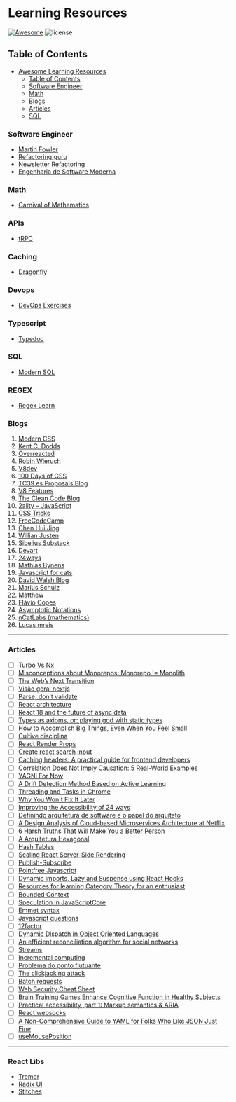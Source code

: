 # Learning Resources

[![Awesome](https://cdn.rawgit.com/sindresorhus/awesome/d7305f38d29fed78fa85652e3a63e154dd8e8829/media/badge.svg)](https://github.com/rwietter/awesome-learning-software) ![license](https://img.shields.io/github/license/mashape/apistatus.svg)


## Table of Contents

- [Awesome Learning Resources](#awesome-learning-resources)
  - [Table of Contents](#table-of-contents)
  - [Software Engineer](#software-engineer)
  - [Math](#math)
  - [Blogs](#blogs)
  - [Articles](#articles)
  - [SQL](#sql)

### Software Engineer

- [Martin Fowler](https://martinfowler.com/)
- [Refactoring.guru](https://refactoring.guru/)
- [Newsletter Refactoring](https://refactoring.fm/)
- [Engenharia de Software Moderna](https://engsoftmoderna.info/)

### Math

- [Carnival of Mathematics](https://aperiodical.com/carnival-of-mathematics/)

### APIs

- [tRPC](https://github.com/trpc/trpc)


### Caching

- [Dragonfly](https://github.com/dragonflydb/dragonfly)


### Devops

- [DevOps Exercises](https://github.com/bregman-arie/devops-exercises)


### Typescript

- [Typedoc](https://typedoc.org/)

### SQL

- [Modern SQL](https://modern-sql.com/)

### REGEX

- [Regex Learn](https://regexlearn.com/)


### Blogs

1. [Modern CSS](https://moderncss.dev/guide-to-advanced-css-selectors-part-one/)
2. [Kent C. Dodds](https://kentcdodds.com/blog)
3. [Overreacted](https://overreacted.io/)
4. [Robin Wieruch](https://www.robinwieruch.de/blog/)
5. [V8dev](https://v8.dev/blog)
6. [100 Days of CSS](https://100dayscss.com/?dayIndex=6)
7. [TC39.es Proposals Blog](https://tc39.es/#proposals)
8. [V8 Features](https://v8.dev/features)
9. [The Clean Code Blog](https://blog.cleancoder.com/uncle-bob/2011/09/30/Screaming-Architecture.html)
10. [2ality – JavaScript](https://2ality.com/)
11. [CSS Tricks](https://css-tricks.com/)
12. [FreeCodeCamp](https://www.freecodecamp.org/news/)
13. [Chen Hui Jing](https://chenhuijing.com/)
14. [Willian Justen](https://willianjusten.com.br/)
15. [Sibelius Substack](https://sibelius.substack.com/)
16. [Devart](https://devart.withgoogle.com/pt#/project/17660101?q=javascript%20java%20c%2B%2B)
17. [24ways](https://24ways.org/)
18. [Mathias Bynens](https://mathiasbynens.be/)
19. [Javascript for cats](http://jsforcats.com/)
20. [David Walsh Blog](https://davidwalsh.name/)
21. [Marius Schulz](https://mariusschulz.com/blog)
22. [Matthew](http://findmatthew.com/)
23. [Flávio Copes](https://flaviocopes.com/)
24. [Asymptotic Notations](https://www.studytonight.com/data-structures/aysmptotic-notations)
25. [nCatLabs (mathematics)](https://ncatlab.org/nlab/show/HomePage)
26. [Lucas mreis](https://lucasmreis.github.io/blog/contents/)

---

### Articles

- [ ]  [Turbo Vs Nx](https://nx.dev/more-concepts/turbo-and-nx)
- [ ]  [Misconceptions about Monorepos: Monorepo != Monolith](https://blog.nrwl.io/misconceptions-about-monorepos-monorepo-monolith-df1250d4b03c)
- [ ]  [The Web’s Next Transition](https://www.epicweb.dev/the-webs-next-transition)
- [ ]  [Visão geral nextjs](https://vercel.com/blog/upgrading-nextjs-for-instant-performance-improvements)
- [ ]  [Parse, don’t validate](https://lexi-lambda.github.io/blog/2019/11/05/parse-don-t-validate/)
- [ ]  [React architecture](https://www.joshwcomeau.com/react/file-structure/)
- [ ]  [React 18 and the future of async data](https://swizec.com/blog/react-18-and-the-future-of-async-data/?ck_subscriber_id=1242116138)
- [ ]  [Types as axioms, or: playing god with static types](https://lexi-lambda.github.io/blog/2020/08/13/types-as-axioms-or-playing-god-with-static-types/)
- [ ]  [How to Accomplish Big Things, Even When You Feel Small](https://unstoppable.me/accomplish-big-things/)
- [ ]  [Cultive disciplina](https://papodehomem.com.br/cultive-disciplina/)
- [ ]  [React Render Props](https://alexsidorenko.com/blog/react-render-props/?ck_subscriber_id=1242116138)
- [ ]  [Create react search input](https://www.emgoto.com/react-search-bar/)
- [ ]  [Caching headers: A practical guide for frontend developers](https://blog.logrocket.com/caching-headers-a-practical-guide-for-frontend-developers/)
- [ ]  [Correlation Does Not Imply Causation: 5 Real-World Examples](https://www.statology.org/correlation-does-not-imply-causation-examples/)
- [ ]  [YAGNI For Now](https://www.bencodezen.io/blog/yagni-for-now/)
- [ ]  [A Drift Detection Method Based on Active Learning](https://ieeexplore.ieee.org/document/8489364)
- [ ]  [Threading and Tasks in Chrome](https://chromium.googlesource.com/chromium/src/+/lkgr/docs/threading_and_tasks.md)
- [ ]  [Why You Won't Fix It Later](https://on-agile.blogspot.com/2007/04/why-you-wont-fix-it-later.html)
- [ ]  [Improving the Accessibility of 24 ways](https://css-tricks.com/improving-accessibility-24-ways/)
- [ ]  [Definindo arquitetura de software e o papel do arquiteto](https://arquiteturadesoftware.online/definindo-arquitetura-de-software-e-o-papel-do-arquiteto-introducao-v3-0/#O_arquiteto_nao_e_necessariamente_um_dev_senior-senior)
- [ ]  [A Design Analysis of Cloud-based Microservices Architecture at Netflix](https://medium.com/swlh/a-design-analysis-of-cloud-based-microservices-architecture-at-netflix-98836b2da45f)
- [ ]  [6 Harsh Truths That Will Make You a Better Person](https://www.cracked.com/blog/6-harsh-truths-that-will-make-you-better-person)
- [ ]  [A Arquitetura Hexagonal](https://medium.com/@demisgomes/rumo-ao-hexa-a-arquitetura-hexagonal-parte-1-161a000c0a0)
- [ ]  [Hash Tables](https://algs4.cs.princeton.edu/34hash/)
- [ ]  [Scaling React Server-Side Rendering](https://arkwright.github.io/scaling-react-server-side-rendering.html)
- [ ]  [Publish-Subscribe](https://gabrielschade.github.io/2018/03/12/publish-subscribe.html)
- [ ]  [Pointfree Javascript](https://lucasmreis.github.io/blog/pointfree-javascript/)
- [ ]  [Dynamic imports, Lazy and Suspense using React Hooks](https://blog.greenroots.info/understanding-dynamic-imports-lazy-and-suspense-using-react-hooks)
- [ ]  [Resources for learning Category Theory for an enthusiast](https://github.com/prathyvsh/category-theory-resources)
- [ ]  [Bounded Context](https://www.martinfowler.com/bliki/.html)
- [ ]  [Speculation in JavaScriptCore](https://webkit.org/blog/10308/speculation-in-javascriptcore/)
- [ ]  [Emmet syntax](https://docs.emmet.io/abbreviations/syntax/)
- [ ]  [Javascript questions](https://github.com/lydiahallie/javascript-questions/blob/master/pt-BR/README_pt_BR.md)
- [ ]  [12factor](https://12factor.net/)
- [ ]  [Dynamic Dispatch in Object Oriented Languages](https://condor.depaul.edu/ichu/csc447/notes/wk10/Dynamic2.htm)
- [ ]  [An efficient reconciliation algorithm for social networks](https://arxiv.org/pdf/1307.1690.pdf)
- [ ]  [Streams](https://en.wikipedia.org/wiki/Stream_(computing))
- [ ]  [Incremental computing](https://en.wikipedia.org/wiki/Incremental_computing)
- [ ]  [Problema do ponto flutuante](https://pt.stackoverflow.com/questions/219211/qual-a-forma-correta-de-usar-os-tipos-float-double-e-decimal)
- [ ]  [The clickjacking attack](https://javascript.info/clickjacking)
- [ ]  [Batch requests](https://developers.facebook.com/docs/graph-api/batch-requests/)
- [ ]  [Web Security Cheat Sheet](https://infosec.mozilla.org/guidelines/web_security)
- [ ]  [Brain Training Games Enhance Cognitive Function in Healthy Subjects](https://www.ncbi.nlm.nih.gov/pmc/articles/PMC5930973/)
- [ ]  [Practical accessibility, part 1: Markup semantics & ARIA](filamentgroup.com/lab/practical-accessibility-1-semantics/)
- [ ]  [React websocks](https://dev.to/itays123/using-websockets-with-react-js-the-right-way-no-library-needed-15d0?ck_subscriber_id=1242116138)
- [ ]  [A Non-Comprehensive Guide to YAML for Folks Who Like JSON Just Fine](https://chan.dev/posts/a-non-comprehensive-guide-to-yaml-for-folks-who-like-json-just-fine/?ck_subscriber_id=1116688606)
- [ ]  [useMousePosition](https://www.joshwcomeau.com/snippets/react-hooks/use-mouse-position/)

---

### React Libs

- [Tremor](https://github.com/tremorlabs/tremor)
- [Radix UI](https://www.radix-ui.com/)
- [Stitches](https://stitches.dev/)
